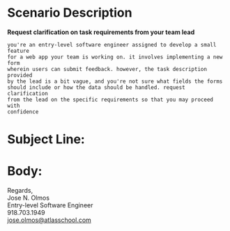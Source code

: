 # Scenario Description

**Request clarification on task requirements from your team lead**

```
you're an entry-level software engineer assigned to develop a small feature
for a web app your team is working on. it involves implementing a new form
wherein users can submit feedback. however, the task description provided
by the lead is a bit vague, and you're not sure what fields the forms
should include or how the data should be handled. request clarification
from the lead on the specific requirements so that you may proceed with
confidence
```

# Subject Line:

# Body:

Regards,\
Jose N. Olmos\
Entry-level Software Engineer\
918.703.1949\
jose.olmos@atlasschool.com
